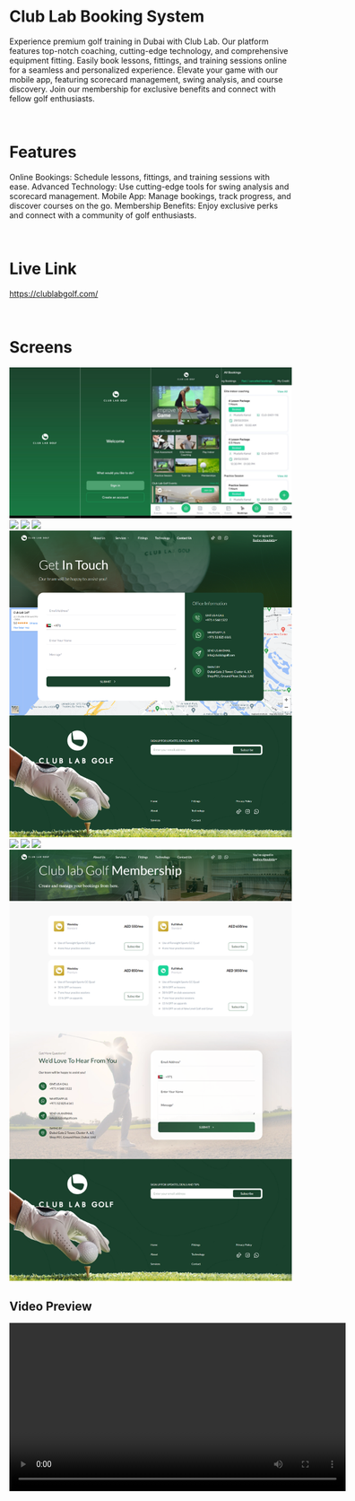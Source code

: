# Club Lab Booking System
Experience premium golf training in Dubai with Club Lab. Our platform features top-notch coaching, cutting-edge technology, and comprehensive equipment fitting. Easily book lessons, fittings, and training sessions online for a seamless and personalized experience. Elevate your game with our mobile app, featuring scorecard management, swing analysis, and course discovery. Join our membership for exclusive benefits and connect with fellow golf enthusiasts.

<br/>

# Features
Online Bookings: Schedule lessons, fittings, and training sessions with ease.
Advanced Technology: Use cutting-edge tools for swing analysis and scorecard management.
Mobile App: Manage bookings, track progress, and discover courses on the go.
Membership Benefits: Enjoy exclusive perks and connect with a community of golf enthusiasts.

<br/>

# Live Link
https://clublabgolf.com/

<br/>

# Screens
<img src='/screens/0.png' />
<img src='/screens/1.png' />
<img src='/screens/2.png' />
<img src='/screens/3.png' />
<img src='/screens/4.png' />
<img src='/screens/5.png' />
<img src='/screens/6.png' />
<img src='/screens/7.png' />
<img src='/screens/8.png' />

<br/>

## Video Preview
<video width="600" controls>
  <source src="recording.mkv" type="video/mp4">
  Your browser does not support the video tag.
</video>
